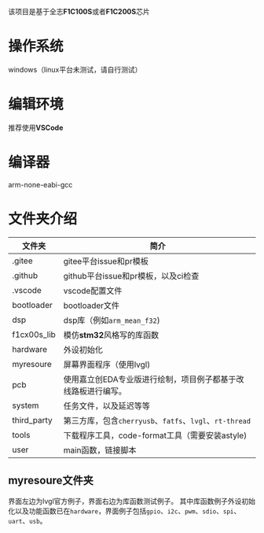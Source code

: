该项目是基于全志**F1C100S**或者**F1C200S**芯片

# 操作系统

windows（linux平台未测试，请自行测试）

# 编辑环境

推荐使用**VSCode**

# 编译器

arm-none-eabi-gcc

# 文件夹介绍


| 文件夹      | 简介                                                          |
| ----------- | ------------------------------------------------------------- |
| .gitee      | gitee平台issue和pr模板                                        |
| .github     | github平台issue和pr模板，以及ci检查                           |
| .vscode     | vscode配置文件                                                |
| bootloader  | bootloader文件                                                |
| dsp         | dsp库（例如`arm_mean_f32`)                                    |
| f1cx00s_lib | 模仿**stm32**风格写的库函数                                   |
| hardware    | 外设初始化                                                    |
| myresoure   | 屏幕界面程序（使用lvgl)                                       |
| pcb         | 使用嘉立创EDA专业版进行绘制，项目例子都基于改线路板进行编写。 |
| system      | 任务文件，以及延迟等等                                        |
| third_party | 第三方库，包含`cherryusb`、`fatfs`、`lvgl`、`rt-thread`       |
| tools       | 下载程序工具，code-format工具（需要安装astyle)                |
| user        | main函数，链接脚本                                            |

## myresoure文件夹

界面左边为lvgl官方例子，界面右边为库函数测试例子。
其中库函数例子外设初始化以及功能函数已在`hardware`，界面例子包括`gpio`、`i2c`、`pwm`、`sdio`、`spi`、`uart`、`usb`。
